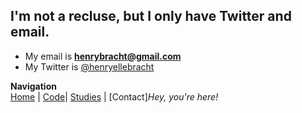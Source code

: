 ## I'm not a recluse, but I only have Twitter and email.
* My email is **henrybracht@gmail.com**
* My Twitter is [@henryellebracht](http://twitter.com/henryellebracht)

**Navigation**  
[Home](https://henryelle.github.io/README.html) | [Code](code.md)| [Studies](studies.md) | [Contact]_Hey, you're here!_
